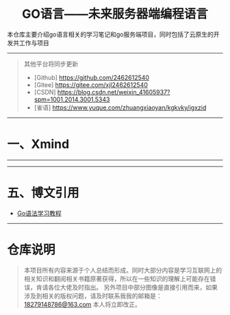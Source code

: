 # <h1 align="center"> GO语言——未来服务器端编程语言 </h1> 

本仓库主要介绍go语言相关的学习笔记和go服务端项目，同时包括了云原生的开发共工作与项目

---

> 其他平台将同步更新
> - [Github] https://github.com/2462612540
> - [Gitee] https://gitee.com/xjl2462612540
> - [CSDN] https://blog.csdn.net/weixin_41605937?spm=1001.2014.3001.5343
> - [雀语] https://www.yuque.com/zhuangxiaoyan/kgkvky/igxzid

---

# 一、Xmind

---


---

# 五、博文引用
- [Go语法学习教程](https://www.cnblogs.com/liwenzhou/p/12037432.html)

---



# 仓库说明
> 本项目所有内容来源于个人总结而形成。同时大部分内容是学习互联网上的相关知识和翻阅相关书籍原著获得，所以在一些知识的理解上可能存在错误，肯请各位大佬及时指出。
> 另外项目中部分图像是直接引用而来，如果涉及到相关的版权问题，请及时联系我我的邮箱是：18279148786@163.com 本人将立即改正。